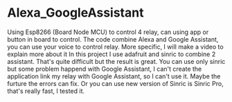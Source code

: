 # Alexa_GoogleAssistant
Using Esp8266 (Board Node MCU) to control 4 relay, can using app or button in board to control.
The code combine Alexa and Google Assistant, you can use your voice to control relay. More specific, I will make a video to explain more about it
In this project I use adafruit and sinric to combine 2 assistant. That's quite difficult but the result is great. You can use only sinric but some problem happend with Google Assistant, I can't create the application link my relay with Google Assistant, so I can't use it. Maybe the furture the errors can fix. Or you can use new version of Sinric is Sinric Pro, that's really fast, I tested it.
